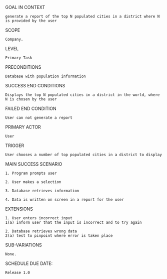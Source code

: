 GOAL IN CONTEXT

	generate a report of the top N populated cities in a district where N is provided by the user

SCOPE

	Company.

LEVEL

	Primary Task

PRECONDITIONS

	Database with population information

SUCCESS END CONDITIONS

	Displays the top N populated cities in a district in the world, where N is chosen by the user

FAILED END CONDITION

	User can not generate a report

PRIMARY ACTOR

	User

TRIGGER

	User chooses a number of top populated cities in a district to display

MAIN SUCCESS SCENARIO

	1. Program prompts user

	2. User makes a selection

	3. Database retrieves information

	4. Data is written on screen in a report for the user

EXTENSIONS

	1. User enters incorrect input
	1(a) inform user that the input is incorrect and to try again

	2. Database retrieves wrong data
	2(a) test to pinpoint where error is taken place

SUB-VARIATIONS

	None.

SCHEDULE DUE DATE:

	Release 1.0